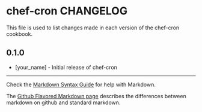 chef-cron CHANGELOG
===================

This file is used to list changes made in each version of the chef-cron cookbook.

0.1.0
-----
- [your_name] - Initial release of chef-cron

- - -
Check the [Markdown Syntax Guide](http://daringfireball.net/projects/markdown/syntax) for help with Markdown.

The [Github Flavored Markdown page](http://github.github.com/github-flavored-markdown/) describes the differences between markdown on github and standard markdown.

